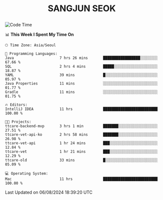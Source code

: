 <h1>
 <p align="center">
   SANGJUN SEOK
 </p>
</h1>

<!--START_SECTION:waka-->
![Code Time](http://img.shields.io/badge/Code%20Time-3%2C696%20hrs%2058%20mins-blue)

📊 **This Week I Spent My Time On** 

```text
🕑︎ Time Zone: Asia/Seoul

💬 Programming Languages: 
Java                     7 hrs 26 mins       █████████████████░░░░░░░░   67.66 % 
SQL                      2 hrs 4 mins        █████░░░░░░░░░░░░░░░░░░░░   18.87 % 
YAML                     39 mins             █░░░░░░░░░░░░░░░░░░░░░░░░   05.97 % 
Java Properties          11 mins             ░░░░░░░░░░░░░░░░░░░░░░░░░   01.77 % 
Gradle                   11 mins             ░░░░░░░░░░░░░░░░░░░░░░░░░   01.75 % 

🔥 Editors: 
IntelliJ IDEA            11 hrs              █████████████████████████   100.00 % 

🐱‍💻 Projects: 
ttcare-backend-mvp       3 hrs 1 min         ███████░░░░░░░░░░░░░░░░░░   27.51 % 
ttcare-vet-api-ko        2 hrs 58 mins       ███████░░░░░░░░░░░░░░░░░░   26.98 % 
ttcare-vet-api           1 hr 24 mins        ███░░░░░░░░░░░░░░░░░░░░░░   12.84 % 
ttcare-vet               1 hr 21 mins        ███░░░░░░░░░░░░░░░░░░░░░░   12.29 % 
ttcare-old               33 mins             █░░░░░░░░░░░░░░░░░░░░░░░░   05.09 % 

💻 Operating System: 
Mac                      11 hrs              █████████████████████████   100.00 % 
```


 Last Updated on 06/08/2024 18:39:20 UTC
<!--END_SECTION:waka-->
